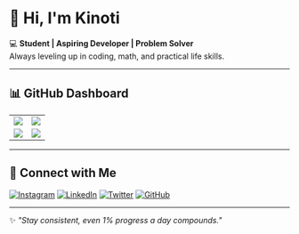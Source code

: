 # 👋 Hi, I'm Kinoti  

💻 **Student | Aspiring Developer | Problem Solver**  
Always leveling up in coding, math, and practical life skills.  

---

## 📊 GitHub Dashboard  

<table>
  <tr>
    <td width="50%">
      <img src="https://github-readme-stats.vercel.app/api?username=Kinoti-254&show_icons=true&theme=tokyonight" />
    </td>
    <td width="50%">
      <img src="https://github-readme-stats.vercel.app/api/top-langs/?username=Kinoti-254&layout=compact&theme=tokyonight" />
    </td>
  </tr>
  <tr>
    <td width="50%">
      <img src="https://github-readme-streak-stats.herokuapp.com/?user=Kinoti-254&theme=tokyonight" />
    </td>
    <td width="50%">
      <img src="https://github-contributor-stats.vercel.app/api?username=Kinoti-254&limit=5&theme=tokyonight&combine_all_yearly_contributions=true" />
    </td>
  </tr>
</table>

---

## 🔗 Connect with Me
[![Instagram](https://img.shields.io/badge/Instagram-%23E4405F.svg?logo=Instagram&logoColor=white)](https://www.instagram.com/_.k.i.n.o.t.i._?igsh=dXNhd3lqc3RvNTNw)
[![LinkedIn](https://img.shields.io/badge/LinkedIn-%230077B5.svg?logo=linkedin&logoColor=white)](https://www.linkedin.com/in/mark-kinoti-5aa3b72a7)
[![Twitter](https://img.shields.io/badge/Twitter-%231DA1F2.svg?logo=Twitter&logoColor=white)](https://twitter.com/kinoti_mark)
[![GitHub](https://img.shields.io/badge/GitHub-%23121011.svg?logo=github&logoColor=white)](https://github.com/Kinoti-254)

---

✨ *"Stay consistent, even 1% progress a day compounds."*
